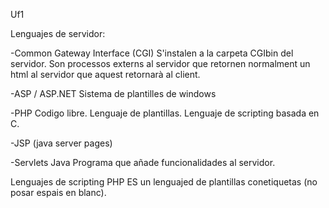 Uf1

Lenguajes de servidor:

  -Common Gateway Interface (CGI)
  S'instalen a la carpeta CGIbin del servidor.
  Son processos externs al servidor que retornen normalment un html al servidor que aquest retornarà al client.
  
  -ASP / ASP.NET
  Sistema de plantilles de windows
  
  -PHP
  Codigo libre.
  Lenguaje de plantillas. Lenguaje de scripting basada en C.
  
  -JSP (java server pages)
  
  -Servlets Java
  Programa que añade funcionalidades al servidor.
  
Lenguajes de scripting PHP
  ES un lenguajed de plantillas conetiquetas <?php ?> (no posar espais en blanc).
